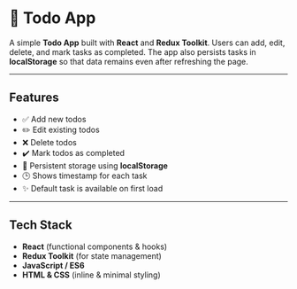 # 📝 Todo App

A simple **Todo App** built with **React** and **Redux Toolkit**. Users can add, edit, delete, and mark tasks as completed. The app also persists tasks in **localStorage** so that data remains even after refreshing the page.

---

## Features

- ✅ Add new todos  
- ✏️ Edit existing todos  
- ❌ Delete todos  
- ✔️ Mark todos as completed  
- 💾 Persistent storage using **localStorage**  
- 🕒 Shows timestamp for each task  
- ✨ Default task is available on first load  

---

## Tech Stack

- **React** (functional components & hooks)  
- **Redux Toolkit** (for state management)  
- **JavaScript / ES6**  
- **HTML & CSS** (inline & minimal styling)  


